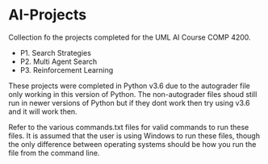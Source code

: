 # AI-Projects

Collection fo the projects completed for the UML AI Course COMP 4200.

* P1. Search Strategies
* P2. Multi Agent Search
* P3. Reinforcement Learning

These projects were completed in Python v3.6 due to the autograder file only working in this version of Python. The non-autograder files shoud still run in newer versions of Python but if they dont work then try using v3.6 and it will work then.

Refer to the various commands.txt files for valid commands to run these files. It is assumed that the user is using Windows to run these files, though the only difference between operating systems should be how you run the file from the command line.
